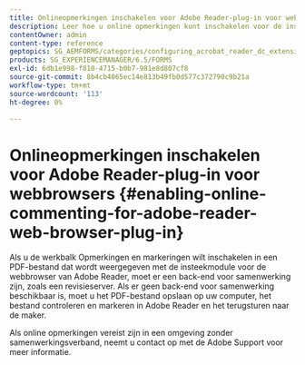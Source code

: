 ```yaml
---
title: Onlineopmerkingen inschakelen voor Adobe Reader-plug-in voor webbrowsers
description: Leer hoe u online opmerkingen kunt inschakelen voor de insteekmodule voor Adobe Reader-webbrowsers.
contentOwner: admin
content-type: reference
geptopics: SG_AEMFORMS/categories/configuring_acrobat_reader_dc_extensions
products: SG_EXPERIENCEMANAGER/6.5/FORMS
exl-id: 6db1e998-f810-4715-b0b7-981e8d807cf8
source-git-commit: 8b4cb4065ec14e813b49fb0d577c372790c9b21a
workflow-type: tm+mt
source-wordcount: '113'
ht-degree: 0%

---
```


# Onlineopmerkingen inschakelen voor Adobe Reader-plug-in voor webbrowsers {#enabling-online-commenting-for-adobe-reader-web-browser-plug-in}

Als u de werkbalk Opmerkingen en markeringen wilt inschakelen in een PDF-bestand dat wordt weergegeven met de insteekmodule voor de webbrowser van Adobe Reader, moet er een back-end voor samenwerking zijn, zoals een revisieserver. Als er geen back-end voor samenwerking beschikbaar is, moet u het PDF-bestand opslaan op uw computer, het bestand controleren en markeren in Adobe Reader en het terugsturen naar de maker.

Als online opmerkingen vereist zijn in een omgeving zonder samenwerkingsverband, neemt u contact op met de Adobe Support voor meer informatie.
